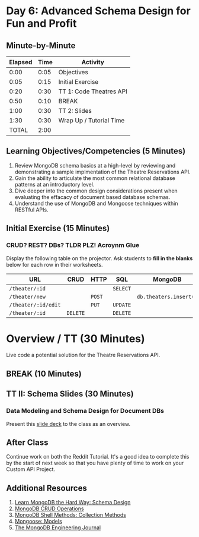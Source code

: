 # Day 6: Advanced Schema Design for Fun and Profit

## Minute-by-Minute

| **Elapsed** | **Time** | **Activity**               |
| ----------- | -------- | ---------------------------|
| 0:00        | 0:05     | Objectives                 |
| 0:05        | 0:15     | Initial Exercise           |
| 0:20        | 0:30     | TT 1: Code Theatres API    |
| 0:50        | 0:10     | BREAK                      |
| 1:00        | 0:30     | TT 2: Slides               |
| 1:30        | 0:30     | Wrap Up / Tutorial Time    |
| TOTAL       | 2:00     |                            |

## Learning Objectives/Competencies (5 Minutes)

1. Review MongoDB schema basics at a high-level by reviewing and demonstrating a sample implmentation of the Theatre Reservations API.
1. Gain the ability to articulate the most common relational database patterns at an introductory level.
1. Dive deeper into the common design considerations present when evaluating the effacacy of document based database schemas.
1. Understand the use of MongoDB and Mongoose techniques within RESTful APIs.

## Initial Exercise (15 Minutes)

### CRUD? REST? DBs? TLDR PLZ! Acroynm Glue

Display the following table on the projector. Ask students to **fill in the blanks** below for each row in their worksheets.

| **URL**             | **CRUD** | **HTTP**    | **SQL**  | **MongoDB**                  | **Mongoose**                  |
| ------------------- | -------- | ----------- |--------- | ---------------------------- | ----------------------------- |
| `/theater/:id`      |          |             | `SELECT` |                              | `Theater.find({})`            |
| `/theater/new`      |          | `POST`      |          | `db.theaters.insert()`       |                               |
| `/theater/:id/edit` |          | `PUT`       | `UPDATE` |                              |                               |
| `/theater/:id`      | `DELETE` |             | `DELETE` |                              |                               |

# Overview / TT (30 Minutes)

Live code a potential solution for the Theatre Reservations API. 

## BREAK (10 Minutes)

## TT II: Schema Slides (30 Minutes)

### Data Modeling and Schema Design for Document DBs

Present this [slide deck](https://www.slideshare.net/mongodb/database-trends-for-modern-applications-why-the-database-you-choose-matters) to the class as an overview.

## After Class

Continue work on both the Reddit Tutorial. It's a good idea to complete this by the start of next week so that you have plenty of time to work on your Custom API Project.

## Additional Resources

1. [Learn MongoDB the Hard Way: Schema Design](http://learnmongodbthehardway.com/schema/schemadesign/)
1. [MongoDB CRUD Operations](https://docs.mongodb.com/manual/crud/)
1. [MongoDB Shell Methods: Collection Methods](https://docs.mongodb.com/manual/reference/method/js-collection/)
1. [Mongoose: Models](https://mongoosejs.com/docs/models.html)
1. [The MongoDB Engineering Journal](https://engineering.mongodb.com)
